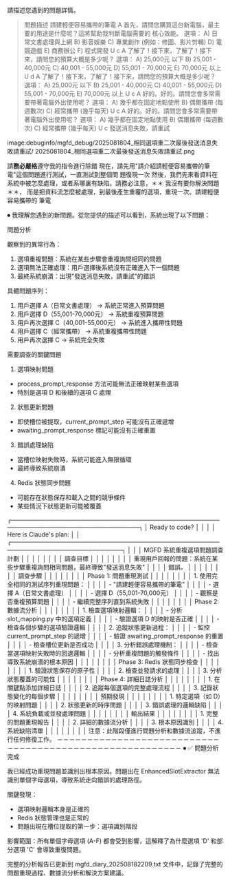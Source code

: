 請描述您遇到的問題詳情。

> 問題描述
> 請建輕便容易攜帶的筆電
> A
> 首先，請問您購買這台新電腦，最主要的用途是什麼呢？這將幫助我判斷電腦需要的
> 核心效能。 選項： A) 日常文書處理與上網 B) 影音娛樂 C) 專業創作
> (例如：修圖、影片剪輯) D) 電競遊戲 E) 商務辦公 F) 程式開發
> U
> c
> A
> 了解了！接下來，了解了！接下來，請問您的預算大概是多少呢？ 選項： A)
> 25,000元 以下 B) 25,001 - 40,000元 C) 40,001 - 55,000元 D) 55,001 -
> 70,000元 E) 70,000元 以上
> U
> d
> A
> 了解了！接下來，了解了！接下來，請問您的預算大概是多少呢？ 選項： A)
> 25,000元 以下 B) 25,001 - 40,000元 C) 40,001 - 55,000元 D) 55,001 -
> 70,000元 E) 70,000元 以上
> U
> c
> A
> 好的。好的。請問您會多常需要帶著電腦外出使用呢？ 選項： A)
> 幾乎都在固定地點使用 B) 偶爾攜帶 (每週數次) C) 經常攜帶 (幾乎每天)
> U
> c
> A
> 好的。好的。請問您會多常需要帶著電腦外出使用呢？ 選項： A)
> 幾乎都在固定地點使用 B) 偶爾攜帶 (每週數次) C) 經常攜帶 (幾乎每天)
> U
> c
> 發送消息失敗，請重試

  image:debuginfo/mgfd_debug/2025081804_相同選項重二次最後發送消息失敗請重試/
  2025081804_相同選項重二次最後發送消息失敗請重試.png

  請**務必嚴格**遵守我的指令進行除錯
  現在，請先用"請介紹請輕便容易攜帶的筆電"這個問題進行測試，一直測試到整個問
  題復現一次
  然後，我們先來看資料在系統中被怎麼處理，或者系哪裏有缺陷。請務必注意，＊＊
  我沒有要你解決問題＊＊，
  而是把資料流怎麼被處理，到最後產生重覆的選項，重現一次。請建輕便容易攜帶的
  筆電

⏺ 我理解您遇到的新問題。從您提供的描述可以看到，系統出現了以下問題：

  問題分析

  觀察到的異常行為：

1. 選項重複問題：系統在某些步驟會重複詢問相同的問題
2. 選項無法正確處理：用戶選擇後系統沒有正確進入下一個問題
3. 最終系統崩潰：出現"發送消息失敗，請重試"的錯誤

  具體問題序列：

1. 用戶選擇 A（日常文書處理） → 系統正常進入預算問題
2. 用戶選擇 D（55,001-70,000元） → 系統重複預算問題
3. 用戶再次選擇 C（40,001-55,000元） → 系統進入攜帶性問題
4. 用戶選擇 C（經常攜帶） → 系統重複攜帶性問題
5. 用戶再次選擇 C → 系統完全失敗

  需要調查的關鍵問題

1. 選項映射問題

- process_prompt_response 方法可能無法正確映射某些選項
- 特別是選項 D 和後續的選項 C 處理

2. 狀態更新問題

- 即使槽位被提取，current_prompt_step 可能沒有正確遞增
- awaiting_prompt_response 標記可能沒有正確重置

3. 錯誤處理缺陷

- 當槽位映射失敗時，系統可能進入無限循環
- 最終導致系統崩潰

4. Redis 狀態同步問題

- 可能存在狀態保存和載入之間的競爭條件
- 某些情況下狀態更新可能被覆蓋

╭────────────────────────────────────────────────────────────────────────────────╮
│ Ready to code?                                                                 │
│                                                                                │
│ Here is Claude's plan:                                                         │
│ ╭────────────────────────────────────────────────────────────────────────────╮ │
│ │ MGFD 系統重複選項問題調查計劃                                              │ │
│ │                                                                            │ │
│ │ 調查目標                                                                   │ │
│ │                                                                            │ │
│ │ 重現用戶回報的問題：系統在某些步驟重複詢問相同問題，最終導致"發送消息失敗" │ │
│ │ 錯誤。                                                                     │ │
│ │                                                                            │ │
│ │ 調查步驟                                                                   │ │
│ │                                                                            │ │
│ │ Phase 1: 問題重現測試                                                      │ │
│ │                                                                            │ │
│ │ 1. 使用完全相同的測試序列重現問題：                                        │ │
│ │   - "請建輕便容易攜帶的筆電"                                               │ │
│ │   - 選擇 A（日常文書處理）                                                 │ │
│ │   - 選擇 D（55,001-70,000元）                                              │ │
│ │   - 觀察是否重複預算問題                                                   │ │
│ │   - 繼續完整序列直到系統失敗                                               │ │
│ │                                                                            │ │
│ │ Phase 2: 數據流分析                                                        │ │
│ │                                                                            │ │
│ │ 1. 檢查選項映射邏輯：                                                      │ │
│ │   - 分析 slot_mapping.py 中的選項定義                                      │ │
│ │   - 驗證選項 D 的映射是否正確                                              │ │
│ │   - 檢查各個步驟的選項驗證邏輯                                             │ │
│ │ 2. 追蹤狀態更新過程：                                                      │ │
│ │   - 監控 current_prompt_step 的遞增                                        │ │
│ │   - 驗證 awaiting_prompt_response 的重置                                   │ │
│ │   - 檢查槽位更新是否成功                                                   │ │
│ │ 3. 分析錯誤處理機制：                                                      │ │
│ │   - 檢查當選項映射失敗時的回退邏輯                                         │ │
│ │   - 分析重複問題的觸發條件                                                 │ │
│ │   - 找出導致系統崩潰的根本原因                                             │ │
│ │                                                                            │ │
│ │ Phase 3: Redis 狀態同步檢查                                                │ │
│ │                                                                            │ │
│ │ 1. 驗證狀態保存的原子性                                                    │ │
│ │ 2. 檢查並發請求的處理                                                      │ │
│ │ 3. 分析狀態覆蓋的可能性                                                    │ │
│ │                                                                            │ │
│ │ Phase 4: 詳細日誌分析                                                      │ │
│ │                                                                            │ │
│ │ 1. 在關鍵點添加詳細日誌                                                    │ │
│ │ 2. 追蹤每個選項的完整處理流程                                              │ │
│ │ 3. 記錄狀態變化的每個步驟                                                  │ │
│ │                                                                            │ │
│ │ 預期發現                                                                   │ │
│ │                                                                            │ │
│ │ 1. 特定選項（如 D）的映射問題                                              │ │
│ │ 2. 狀態更新的時序問題                                                      │ │
│ │ 3. 錯誤處理的邏輯缺陷                                                      │ │
│ │ 4. 系統負載或並發處理問題                                                  │ │
│ │                                                                            │ │
│ │ 輸出結果                                                                   │ │
│ │                                                                            │ │
│ │ 1. 完整的問題重現報告                                                      │ │
│ │ 2. 詳細的數據流分析                                                        │ │
│ │ 3. 根本原因識別                                                            │ │
│ │ 4. 系統缺陷清單                                                            │ │
│ │                                                                            │ │
│ │ 注意：此階段僅進行問題分析和數據流追蹤，不進行任何修復工作。
－－－－－－－－－－－－－－－－－－－－－－－－－－－－－－－－－－－－－－－－－－－－－－－－－－－－－－－－
⏺ ✅ 問題分析完成

  我已經成功重現問題並識別出根本原因。問題出在 EnhancedSlotExtractor
  無法識別單個字母選項，導致系統走向錯誤的處理路徑。

  關鍵發現：
  - 選項映射邏輯本身是正確的
  - Redis 狀態管理也是正常的
  - 問題出現在槽位提取的第一步：選項識別階段

  影響範圍：所有單個字母選項 (A-F) 都會受到影響，這解釋了為什麼選項 'D'
  和部分選項 'C' 會導致重復問題。

  完整的分析報告已更新到 mgfd_diary_202508182209.txt
  文件中，記錄了完整的問題重現過程、數據流分析和解決方案建議。